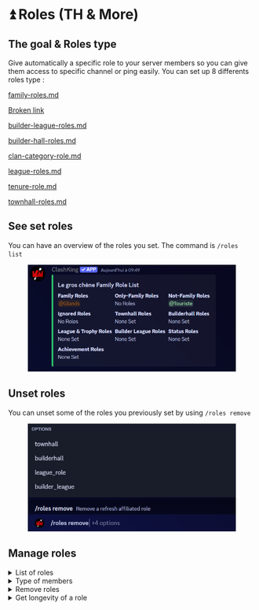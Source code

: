 # ⏫ Roles (TH & More)

## The goal & Roles type

Give automatically a specific role to your server members so you can give them access to specific channel or ping easily. You can set up 8 differents roles type :&#x20;

[family-roles.md](family-roles.md "mention")

[Broken link](broken-reference "mention")

[builder-league-roles.md](builder-league-roles.md "mention")

[builder-hall-roles.md](builder-hall-roles.md "mention")

[clan-category-role.md](clan-category-role.md "mention")

[league-roles.md](league-roles.md "mention")

[tenure-role.md](tenure-role.md "mention")

[townhall-roles.md](townhall-roles.md "mention")



## See set roles

You can have an overview of the roles you set. The command is `/roles list`

<figure><img src="../../.gitbook/assets/image (6).png" alt=""><figcaption></figcaption></figure>

## Unset roles

You can unset some of the roles you previously set by using `/roles remove`

<figure><img src="../../.gitbook/assets/image (42).png" alt=""><figcaption></figcaption></figure>

## Manage roles

<details>

<summary>List of roles</summary>

See which roles are set with `/roles list`

![](<../../.gitbook/assets/image (18) (1).png>)

</details>

<details>

<summary>Type of members</summary>

Set type of server members who will get the roles you set with`/roles family {type} {add} {remove}`

![](<../../.gitbook/assets/image (17) (1).png>)

</details>

<details>

<summary>Remove roles</summary>

`/roles remove`

</details>

<details>

<summary>Get longevity of a role</summary>

`/roles status` tells you when you set a role.

</details>
